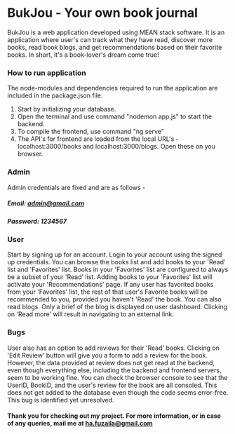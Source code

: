 # BukJou - Your own book journal

BukJou is a web application developed using MEAN stack software. It is an application where user's can track what they have read, discover more books, read book blogs, and get recommendations based on their favorite books. In short, it's a book-lover's dream come true!

### How to run application

The node-modules and dependencies required to run the application are included in the package.json file. 
1. Start by initializing your database. 
2. Open the terminal and use command "nodemon app.js" to start the backend.
3. To compile the frontend, use command "ng serve"
4. The API's for frontend are loaded from the local URL's - localhost:3000/books and localhost:3000/blogs. Open these on you browser.

### Admin 

Admin credentials are fixed and are as follows -
##### Email: admin@gmail.com
##### Password: 1234567

### User

Start by signing up for an account. Login to your account using the signed up credentials. You can browse the books list and add books to your 'Read' list and 'Favorites' list. Books in your 'Favorites' list are configured to always be a subset of your 'Read' list. Adding books to your 'Favorites' list will activate your 'Recommendations' page. If any user has favorited books from your 'Favorites' list, the rest of that user's Favorite books will be recommended to you, provided you haven't 'Read' the book. You can also read blogs. Only a brief of the blog is displayed on user dashboard. Clicking on 'Read more' will result in navigating to an external link.

### Bugs 

User also has an option to add reviews for their 'Read' books. Clicking on 'Edit Review' button will give you a form to add a review for the book. However, the data provided at review does not get read at the backend, even though everything else, including the backend and frontend servers, seem to be working fine. You can check the browser console to see that the UserID, BookID, and the user's review for the book are all consoled. This does not get added to the database even though the code seems error-free. This bug is identified yet unresolved.

#### Thank you for checking out my project. For more information, or in case of any queries, mail me at ha.fuzaila@gmail.com


